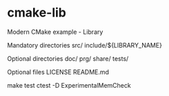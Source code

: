 # cmake-lib
Modern CMake example - Library

Mandatory directories
src/
include/${LIBRARY_NAME}

Optional directories
doc/
prg/
share/
tests/

Optional files
LICENSE
README.md



make test
ctest -D ExperimentalMemCheck
